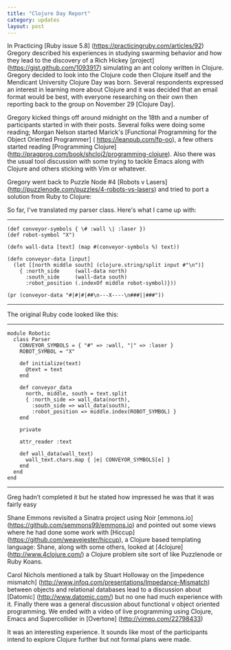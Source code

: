 ```yaml
---
title: "Clojure Day Report"
category: updates
layout: post
---
```


In Practicing  [Ruby issue 5.8] (https://practicingruby.com/articles/92)  Gregory described his experiences in studying swarming behavior and how they lead to the discovery of a Rich Hickey [project] (https://gist.github.com/1093917) simulating an ant colony written in Clojure. Gregory decided to look into the Clojure code then Clojure itself and the Mendicant University Clojure Day was born. Several respondents expressed an interest in learning more about Clojure and it was decided that an email format would be best, with everyone researching on their own then reporting back to the group on November 29 \[Clojure Day\].

Gregory kicked things off around midnight on the 18th and a number of participants started in with their posts.  Several folks were doing some reading; Morgan Nelson started Marick's [Functional Programming for the Object Oriented Programmer] (	https://leanpub.com/fp-oo), a few others started reading [Programming Clojure] (http://pragprog.com/book/shcloj2/programming-clojure). Also there was the usual tool discussion with some trying to tackle Emacs along with Clojure and others sticking with Vim or whatever.  

Gregory went back to Puzzle Node #4 [Robots v Lasers] (http://puzzlenode.com/puzzles/4-robots-vs-lasers) and tried to port a solution from Ruby to Clojure:

So far, I've translated my parser class. Here's what I came up with:

-----

    (def conveyor-symbols { \# :wall \| :laser })
    (def robot-symbol "X")
    
    (defn wall-data [text] (map #(conveyor-symbols %) text))
    
    (defn conveyor-data [input]
      (let [[north middle south] (clojure.string/split input #"\n")]
        { :north_side     (wall-data north)
          :south_side     (wall-data south)
          :robot_position (.indexOf middle robot-symbol)}))
    
    (pr (conveyor-data "#|#|#|##\n---X----\n###||###"))

-----

The original Ruby code looked like this:

-----

    module Robotic
      class Parser
        CONVEYOR_SYMBOLS = { "#" => :wall, "|" => :laser }
        ROBOT_SYMBOL = "X"
    
        def initialize(text)
          @text = text
        end
    
        def conveyor_data
          north, middle, south = text.split
          { :north_side => wall_data(north),
            :south_side => wall_data(south),
            :robot_position => middle.index(ROBOT_SYMBOL) }
        end
    
        private
    
        attr_reader :text
    
        def wall_data(wall_text)
          wall_text.chars.map { |e| CONVEYOR_SYMBOLS[e] }
        end
      end
    end

-----

Greg hadn’t completed it but he stated how impressed he was that it was fairly easy

Shane Emmons revisited a Sinatra project using Noir [emmons.io] (https://github.com/semmons99/emmons.io) and pointed out some views where he had done some work with [Hiccup] (https://github.com/weavejester/hiccup), a Clojure based templating language: Shane, along with some others, looked at [4clojure] (http://www.4clojure.com/) a Clojure problem site sort of like Puzzlenode or Ruby Koans. 

Carol Nichols mentioned a talk by Stuart Holloway on the [impedence mismatch] (http://www.infoq.com/presentations/Impedance-Mismatch) between objects and relational databases lead to a discussion about [Datomic] (http://www.datomic.com/) but no one had much experience with it. Finally there was a general discussion about functional v object oriented programming.  We ended with a video of live programming using Clojure, Emacs and Supercollider in [Overtone] (http://vimeo.com/22798433)

It was an interesting experience. It sounds like most of the participants intend to explore Clojure further but not formal plans were made.
